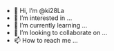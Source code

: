 - 👋 Hi, I’m @ki28La
- 👀 I’m interested in ...
- 🌱 I’m currently learning ...
- 💞️ I’m looking to collaborate on ...
- 📫 How to reach me ...

<!---
ki28La/ki28La is a ✨ special ✨ repository because its `README.md` (this file) appears on your GitHub profile.
You can click the Preview link to take a look at your changes.
--->
